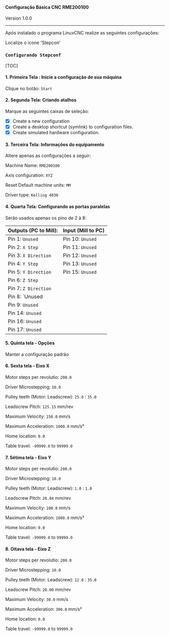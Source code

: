 #### Configuração Básica CNC RME200100

Version 1.0.0

------

Após instalado o programa LinuxCNC realize as seguintes configurações:

Localize o icone 'Stepcon'

### `Configurando Stepconf`

[TOC]

#### 1. Primeira Tela : Inicie a configuração de sua máquina

Clique no botão: `Start`

#### 2. Segunda Tela: Criando atalhos

Marque as seguintes caixas de seleção:

- [x] Create a new configuration
- [x] Create a desktop shortcut (symlink) to configuration files.
- [x] Create simulated hardware configuration.

#### 3. Terceira Tela: Informações do equipamento

Altere apenas as configurações a seguir:

Machine Name: `RME200100`

Axis configuration: `XYZ`

Reset Default machine units: `MM`

Driver type: `Kelling 4030`

#### 4. Quarta Tela: Configurando as portas paralelas

Serão usados apenas os pino de 2 à 8:

| Outputs (PC to Mill): | Input (Mill to PC) |
| --------------------- | ------------------ |
| Pin 1: `Unused`       | Pin 10: `Unused`   |
| Pin 2: `X Step`       | Pin 11: `Unused`   |
| Pin 3: `X Direction`  | Pin 12: `Unused`   |
| Pin 4: `Y Step`       | Pin 13: `Unused`   |
| Pin 5: `Y Direction`  | Pin 15: `Unused`   |
| Pin 6: `Z Step`       |                    |
| Pin 7: `Z Direction`  |                    |
| Pin 8: `Unused        |                    |
| Pin 9: `Unused`       |                    |
| Pin 14: `Unused`      |                    |
| Pin 16: `Unused`      |                    |
| Pin 17: `Unused`      |                    |

#### 5. Quinta tela - Opções

Manter a configuração padrão

#### 6. Sexta tela -  Eixo X

Motor steps per revolutio: `200.0`

Driver Microstepping: `10.0`

Pulley teeth (Motor: Leadscrew): `25.0` : `35.0`

Leadscrew Pitch: `125.15` mm/rev

Maximum Velocity: `150.0` mm/s

Maximum Acceleration: `1000.0` mm/s²

Home location: `0.0`

Table travel: `-99999.0` to `99999.0`

#### 7. Sétima tela - Eixo Y

Motor steps per revolutio: `200.0`

Driver Microstepping: `10.0`

Pulley teeth (Motor: Leadscrew): `1.0` : `1.0`

Leadscrew Pitch: `20.04` mm/rev

Maximum Velocity: `100.0` mm/s

Maximum Acceleration: `1000.0` mm/s²

Home location: `0.0`

Table travel: `-99999.0` to `99999.0`

#### 8. Oitava tela - Eixo Z

Motor steps per revolutio: `200.0`

Driver Microstepping: `10.0`

Pulley teeth (Motor: Leadscrew): `12.0` : `35.0`

Leadscrew Pitch: `20.00` mm/rev

Maximum Velocity: `30.0` mm/s

Maximum Acceleration: `300.0` mm/s²

Home location: `0.0`

Table travel: `-99999.0` to `99999.0`

















